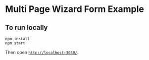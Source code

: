 # Multi Page Wizard Form Example

## To run locally

```
npm install
npm start
```

Then open [`http://localhost:3030/`](http://localhost:3030/).
